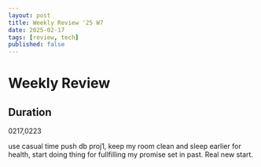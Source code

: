 ```yaml
---
layout: post
title: Weekly Review '25 W7
date: 2025-02-17
tags: [review, tech]
published: false
---
```

# Weekly Review

## Duration
0217,0223

use casual time push db proj1, keep my room clean and sleep earlier for health, start doing thing for fullfilling my promise set in past.
Real new start.